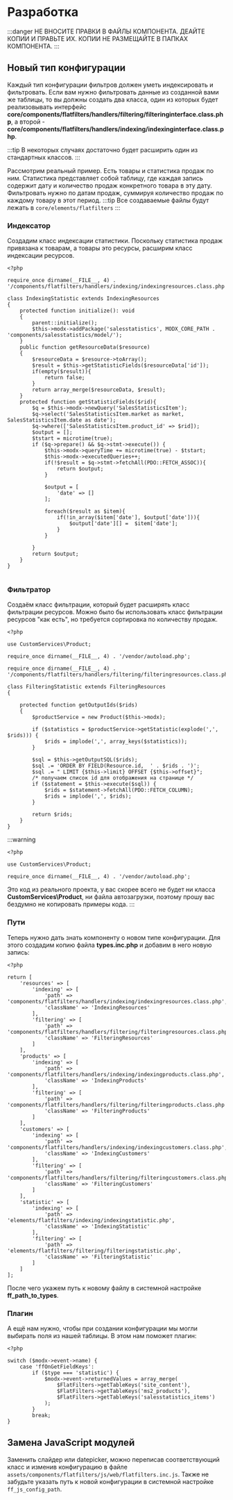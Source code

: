 # Разработка
:::danger
НЕ ВНОСИТЕ ПРАВКИ В ФАЙЛЫ КОМПОНЕНТА. ДЕАЙТЕ КОПИИ И ПРАВЬТЕ ИХ. КОПИИ НЕ РАЗМЕЩАЙТЕ В ПАПКАХ КОМПОНЕНТА.
:::
## Новый тип конфигурации

Каждый тип конфигурации фильтров должен уметь индексировать и фильтровать. Если вам нужно фильтровать данные из созданной вами же таблицы, то вы должны создать два класса, один из которых будет
реализовывать интерфейс **core/components/flatfilters/handlers/filtering/filteringinterface.class.php**, а второй - **core/components/flatfilters/handlers/indexing/indexinginterface.class.php**.

:::tip
В некоторых случаях достаточно будет расширить один из стандартных классов.
:::

Рассмотрим реальный пример. Есть товары и статистика продаж по ним. Статистика представляет собой таблицу, где каждая запись содержит дату и количество продаж конкретного товара в эту дату. 
Фильтровать нужно по датам продаж, суммируя количество продаж по каждому товару в этот период. 
:::tip
Все создаваемые файлы будут лежать в `core/elements/flatfilters`
:::
### Индексатор
Создадим класс индексации статистики. Поскольку статистика продаж привязана к товарам, а товары это ресурсы, расширим класс индексации ресурсов.
```php:line-numbers
<?php

require_once dirname(__FILE__, 4) . '/components/flatfilters/handlers/indexing/indexingresources.class.php';

class IndexingStatistic extends IndexingResources
{
    protected function initialize(): void
    {
        parent::initialize();
        $this->modx->addPackage('salesstatistics', MODX_CORE_PATH . 'components/salesstatistics/model/');
    }
    public function getResourceData($resource)
    {
        $resourceData = $resource->toArray();
        $result = $this->getStatisticFields($resourceData['id']);
        if(empty($result)){
            return false;
        }
        return array_merge($resourceData, $result);
    }
    protected function getStatisticFields($rid){
        $q = $this->modx->newQuery('SalesStatisticsItem');
        $q->select('SalesStatisticsItem.market as market, SalesStatisticsItem.date as date');
        $q->where(['SalesStatisticsItem.product_id' => $rid]);
        $output = [];
        $tstart = microtime(true);
        if ($q->prepare() && $q->stmt->execute()) {
            $this->modx->queryTime += microtime(true) - $tstart;
            $this->modx->executedQueries++;
            if(!$result = $q->stmt->fetchAll(PDO::FETCH_ASSOC)){
                return $output;
            }

            $output = [                
                'date' => []
            ];

            foreach($result as $item){                
                if(!in_array($item['date'], $output['date'])){
                    $output['date'][] =  $item['date'];
                }
            }

        }
        return $output;
    }
}
 
```
### Фильтратор
Создаём класс фильтрации, который будет расширять класс фильтрации ресурсов. Можно было бы использовать класс фильтрации ресурсов "как есть", но требуется сортировка по количеству продаж.
```php:line-numbers
<?php

use CustomServices\Product;

require_once dirname(__FILE__, 4) . '/vendor/autoload.php';

require_once dirname(__FILE__, 4) . '/components/flatfilters/handlers/filtering/filteringresources.class.php';

class FilteringStatistic extends FilteringResources
{

    protected function getOutputIds($rids)
    {
        $productService = new Product($this->modx);

        if ($statistics = $productService->getStatistic(explode(',', $rids))) {
            $rids = implode(',', array_keys($statistics));
        }

        $sql = $this->getOutputSQL($rids);
        $sql .= 'ORDER BY FIELD(Resource.id,  ' . $rids . ')';
        $sql .= " LIMIT {$this->limit} OFFSET {$this->offset}";
        /* получаем список id для отображения на странице */
        if ($statement = $this->execute($sql)) {
            $rids = $statement->fetchAll(PDO::FETCH_COLUMN);
            $rids = implode(',', $rids);
        }

        return $rids;
    }
}
```
:::warning
```php:line-numbers
<?php

use CustomServices\Product;

require_once dirname(__FILE__, 4) . '/vendor/autoload.php';
```
Это код из реального проекта, у вас скорее всего не будет ни класса **CustomServices\Product**, ни файла автозагрузки, поэтому прошу вас бездумно не копировать примеры кода.
:::

### Пути
Теперь нужно дать знать компоненту о новом типе конфигурации. Для этого создадим копию файла **types.inc.php** и добавим в него новую запись:
```php:line-numbers
<?php

return [
    'resources' => [
        'indexing' => [
            'path' => 'components/flatfilters/handlers/indexing/indexingresources.class.php',
            'className' => 'IndexingResources'
        ],
        'filtering' => [
            'path' => 'components/flatfilters/handlers/filtering/filteringresources.class.php',
            'className' => 'FilteringResources'
        ]
    ],
    'products' => [
        'indexing' => [
            'path' => 'components/flatfilters/handlers/indexing/indexingproducts.class.php',
            'className' => 'IndexingProducts'
        ],
        'filtering' => [
            'path' => 'components/flatfilters/handlers/filtering/filteringproducts.class.php',
            'className' => 'FilteringProducts'
        ]
    ],
    'customers' => [
        'indexing' => [
            'path' => 'components/flatfilters/handlers/indexing/indexingcustomers.class.php',
            'className' => 'IndexingCustomers'
        ],
        'filtering' => [
            'path' => 'components/flatfilters/handlers/filtering/filteringcustomers.class.php',
            'className' => 'FilteringCustomers'
        ]
    ],
    'statistic' => [
        'indexing' => [
            'path' => 'elements/flatfilters/indexing/indexingstatistic.php',
            'className' => 'IndexingStatistic'
        ],
        'filtering' => [
            'path' => 'elements/flatfilters/filtering/filteringstatistic.php',
            'className' => 'FilteringStatistic'
        ]
    ]
];
```
После чего укажем путь к новому файлу в системной настройке **ff_path_to_types**.


### Плагин
А ещё нам нужно, чтобы при создании конфигурации мы могли выбирать поля из нашей таблицы. В этом нам поможет плагин: 
```php:line-numbers
<?php

switch ($modx->event->name) {
    case 'ffOnGetFieldKeys':
        if ($type === 'statistic') {
            $modx->event->returnedValues = array_merge(
                $FlatFilters->getTableKeys('site_content'),
                $FlatFilters->getTableKeys('ms2_products'),
                $FlatFilters->getTableKeys('salesstatistics_items')
            );
        }
        break;
}
```


## Замена JavaScript модулей
Заменить слайдер или datepicker, можно переписав соответствующий класс и изменив конфигурацию в файле `assets/components/flatfilters/js/web/flatfilters.inc.js`. 
Также не забудьте указать путь к новой конфигурации в системной настройке `ff_js_config_path`.
